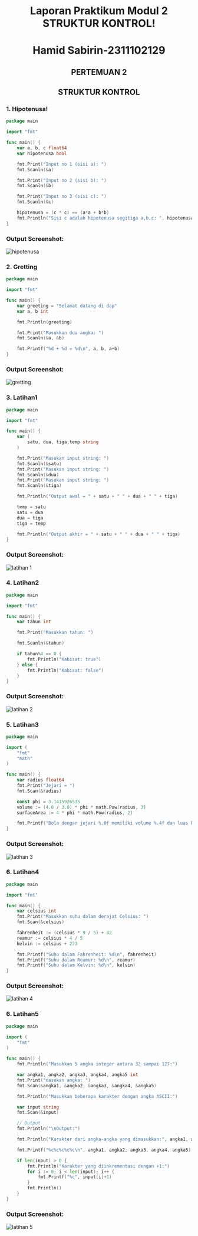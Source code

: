 # <h1 align="center">Laporan Praktikum Modul 2 STRUKTUR KONTROL!</h1>


<h1 align="center">Hamid Sabirin-2311102129</h1>

<h2 align="center">PERTEMUAN 2</h2>
<h2 align="center">STRUKTUR KONTROL</h2>


### 1. Hipotenusa!

```go
package main

import "fmt"

func main() {
	var a, b, c float64
	var hipotenusa bool

	fmt.Print("Input no 1 (sisi a): ")
	fmt.Scanln(&a)

	fmt.Print("Input no 2 (sisi b): ")
	fmt.Scanln(&b)

	fmt.Print("Input no 3 (sisi c): ")
	fmt.Scanln(&c)

	hipotenusa = (c * c) == (a*a + b*b)
	fmt.Println("Sisi c adalah hipotenusa segitiga a,b,c: ", hipotenusa)
}
```

### Output Screenshot:
![hipotenusa](assets/hipotenusa.png)


### 2. Gretting

```go
package main

import "fmt"

func main() {
	var greeting = "Selamat datang di dap"
	var a, b int

	fmt.Println(greeting)

	fmt.Print("Masukkan dua angka: ")
	fmt.Scanln(&a, &b)

	fmt.Printf("%d + %d = %d\n", a, b, a+b)
}

```

### Output Screenshot:

![gretting](assets/latihan_main.png)


### 3. Latihan1 

```go
package main

import "fmt"

func main() {
	var (
		satu, dua, tiga,temp string
	)

	fmt.Print("Masukan input string: ")
	fmt.Scanln(&satu)
	fmt.Print("Masukan input string: ")
	fmt.Scanln(&dua)
	fmt.Print("Masukan input string: ")
	fmt.Scanln(&tiga)

	fmt.Println("Output awal = " + satu + " " + dua + " " + tiga)

	temp = satu
	satu = dua
	dua = tiga
	tiga = temp

	fmt.Println("Output akhir = " + satu + " " + dua + " " + tiga)
}
```

### Output Screenshot:

![latihan 1](assets/latihan1.png)

### 4. Latihan2

```go
package main

import "fmt"

func main() {
	var tahun int

	fmt.Print("Masukkan tahun: ")

	fmt.Scanln(&tahun)

	if tahun%4 == 0 {
		fmt.Println("Kabisat: true")
	} else {
		fmt.Println("Kabisat: false")
	}
}

```

### Output Screenshot:

![latihan 2](assets/latihan2.png)

### 5. Latihan3

```go
package main

import (
	"fmt"
	"math"
)

func main() {
	var radius float64
	fmt.Print("Jejari = ")
	fmt.Scan(&radius)

	const phi = 3.1415926535
	volume := (4.0 / 3.0) * phi * math.Pow(radius, 3)
	surfaceArea := 4 * phi * math.Pow(radius, 2)

	fmt.Printf("Bola dengan jejari %.0f memiliki volume %.4f dan luas kulit %.4f\n", radius, volume, surfaceArea)
}
```

### Output Screenshot:

![latihan 3](assets/latihan3.png)

### 6. Latihan4

```go
package main

import "fmt"

func main() {
	var celsius int
	fmt.Print("Masukkan suhu dalam derajat Celsius: ")
	fmt.Scan(&celsius)

	fahrenheit := (celsius * 9 / 5) + 32
	reamur := celsius * 4 / 5
	kelvin := celsius + 273

	fmt.Printf("Suhu dalam Fahrenheit: %d\n", fahrenheit)
	fmt.Printf("Suhu dalam Reamur: %d\n", reamur)
	fmt.Printf("Suhu dalam Kelvin: %d\n", kelvin)
}
```

### Output Screenshot:

![latihan 4](assets/latihan4.png)

### 6. Latihan5

```go
package main

import (
	"fmt"
)

func main() {
	fmt.Println("Masukkan 5 angka integer antara 32 sampai 127:")

	var angka1, angka2, angka3, angka4, angka5 int
	fmt.Print("masukan angka: ")
	fmt.Scan(&angka1, &angka2, &angka3, &angka4, &angka5)

	fmt.Println("Masukkan beberapa karakter dengan angka ASCII:")

	var input string
	fmt.Scan(&input)

	// Output
	fmt.Println("\nOutput:")

	fmt.Println("Karakter dari angka-angka yang dimasukkan:", angka1, angka2, angka3, angka4, angka5)

	fmt.Printf("%c%c%c%c%c\n", angka1, angka2, angka3, angka4, angka5)

	if len(input) > 0 {
		fmt.Println("Karakter yang diinkrementasi dengan +1:")
		for i := 0; i < len(input); i++ {
			fmt.Printf("%c", input[i]+1)
		}
		fmt.Println()
	}
}
```

### Output Screenshot:

![latihan 5](assets/latihan5.png)
